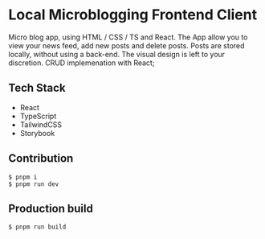 # Local Microblogging Frontend Client

Micro blog app, using HTML / CSS / TS and React. The App allow you to view your news feed, add new posts and delete posts. Posts are stored locally, without using a back-end. The visual design is left to your discretion.
CRUD implemenation with React;

## Tech Stack

- React
- TypeScript
- TailwindCSS
- Storybook

## Contribution

    $ pnpm i
    $ pnpm run dev

## Production build

    $ pnpm run build
